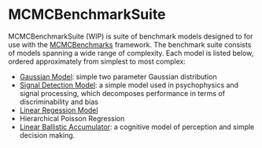 # MCMCBenchmarkSuite


MCMCBenchmarkSuite (WIP) is suite of benchmark models designed to for use with the [MCMCBenchmarks](https://github.com/StatisticalRethinkingJulia/MCMCBenchmarks.jl) framework.  The benchmark suite consists of models spanning a wide range of complexity. Each model is listed below, ordered approximately from simplest to most complex:  

- [Gaussian Model](https://en.wikipedia.org/wiki/Normal_distribution): simple two parameter Gaussian distribution
- [Signal Detection Model](https://en.wikipedia.org/wiki/Detection_theory): a simple model used in psychophysics and signal processing, which decomposes performance in terms of discriminability and bias
- [Linear Regession Model](https://en.wikipedia.org/wiki/Linear_regression)
- Hierarchical Poisson Regression
- [Linear Ballistic Accumulator](http://www.tascl.org/uploads/4/9/3/3/49339445/38_.pdf): a cognitive model of perception and simple decision making.

[docs-dev-img]: https://img.shields.io/badge/docs-dev-blue.svg
[docs-dev-url]: https://statisticalrethinkingjulia.github.io/MCMCBenchmarks.jl/latest

[docs-stable-img]: https://img.shields.io/badge/docs-stable-blue.svg
[docs-stable-url]: https://statisticalrethinkingjulia.github.io/MCMCBenchmarks.jl/stable
